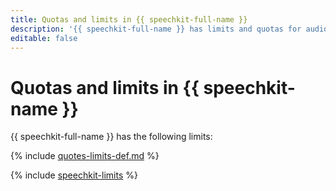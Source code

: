 ```yaml
---
title: Quotas and limits in {{ speechkit-full-name }}
description: '{{ speechkit-full-name }} has limits and quotas for audio recognition, streaming recognition, and speech synthesis. For more information about the service restrictions, read this article.'
editable: false
---
```


# Quotas and limits in {{ speechkit-name }}

{{ speechkit-full-name }} has the following limits:

{% include [quotes-limits-def.md](../../_includes/quotes-limits-def-without-ui.md) %}

{% include [speechkit-limits](../../_includes/speechkit-limits.md) %}